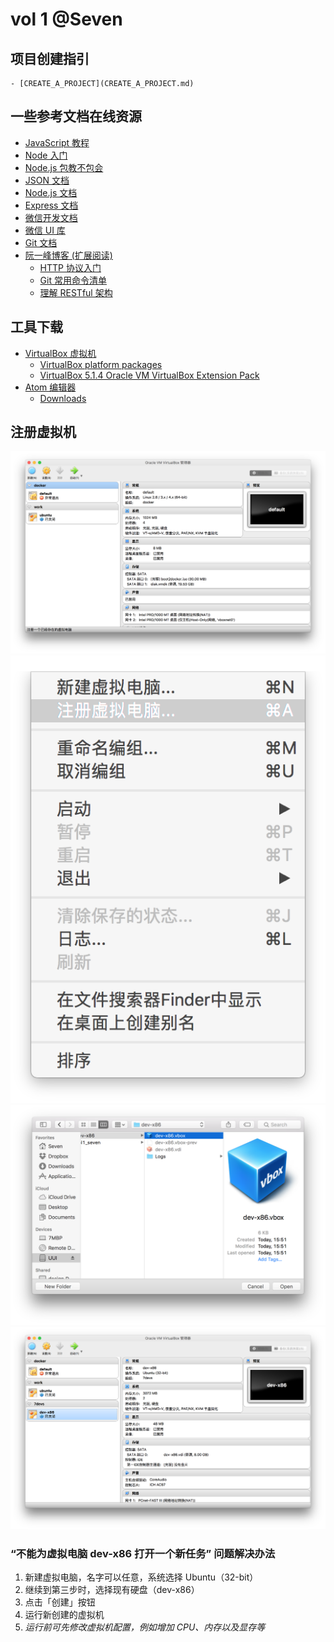 # vol 1 @Seven

## 项目创建指引
    - [CREATE_A_PROJECT](CREATE_A_PROJECT.md)

## 一些参考文档在线资源

- [JavaScript 教程](http://www.w3school.com.cn/js/index.asp)
- [Node 入门](http://www.nodebeginner.org/index-zh-cn.html)
- [Node.js 包教不包会](https://github.com/alsotang/node-lessons)
- [JSON 文档](http://json.org/)
- [Node.js 文档](https://nodejs.org/dist/latest-v6.x/docs/api/)
- [Express 文档](http://expressjs.com/en/4x/api.html)
- [微信开发文档](https://mp.weixin.qq.com/wiki)
- [微信 UI 库](https://github.com/weui/weui)
- [Git 文档](https://git-scm.com/book/zh/v2)
- [阮一峰博客 (扩展阅读)](http://www.ruanyifeng.com/)
  - [HTTP 协议入门](http://www.ruanyifeng.com/blog/2016/08/http.html)
  - [Git 常用命令清单](http://www.ruanyifeng.com/blog/2015/12/git-cheat-sheet.html)
  - [理解 RESTful 架构](http://www.ruanyifeng.com/blog/2011/09/restful.html)


## 工具下载

- [VirtualBox 虚拟机](https://www.virtualbox.org)
  - [VirtualBox platform packages](https://www.virtualbox.org/wiki/Downloads)
  - [VirtualBox 5.1.4 Oracle VM VirtualBox Extension Pack](http://download.virtualbox.org/virtualbox/5.1.4/Oracle_VM_VirtualBox_Extension_Pack-5.1.4-110228.vbox-extpack)
- [Atom 编辑器](https://atom.io)
  - [Downloads](https://github.com/atom/atom/releases/)

## 注册虚拟机

![vbox](images/vbox_0.png)
![vbox](images/vbox_1.png)
![vbox](images/vbox_2.png)
![vbox](images/vbox_3.png)

### “不能为虚拟电脑 dev-x86 打开一个新任务” 问题解决办法

1. 新建虚拟电脑，名字可以任意，系统选择 Ubuntu（32-bit）
1. 继续到第三步时，选择现有硬盘（dev-x86）
1. 点击「创建」按钮
1. 运行新创建的虚拟机
1. _运行前可先修改虚拟机配置，例如增加 CPU、内存以及显存等_
